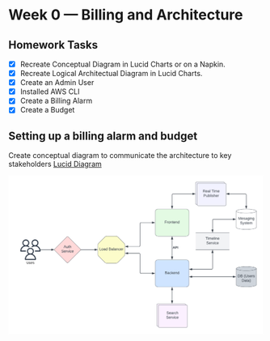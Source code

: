 # Week 0 — Billing and Architecture

## Homework Tasks

- [x] Recreate Conceptual Diagram in Lucid Charts or on a Napkin.
- [x] Recreate Logical Architectual Diagram in Lucid Charts.
- [x] Create an Admin User
- [x] Installed AWS CLI
- [x] Create a Billing Alarm
- [x] Create a Budget
  
## Setting up a billing alarm and budget

Create conceptual diagram to communicate the architecture to key stakeholders [Lucid Diagram](https://lucid.app/lucidchart/07b99959-d9e4-4ed9-8677-6b910e4138cd/edit?invitationId=inv_d5382893-44ef-4ac2-9a79-854a361a9359)

![Conceptual Diagram](images/cruddur_conceptual_diagram.png)
